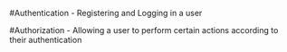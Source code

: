 #Authentication - Registering and Logging in a user

#Authorization - Allowing a user to perform certain actions according to their authentication